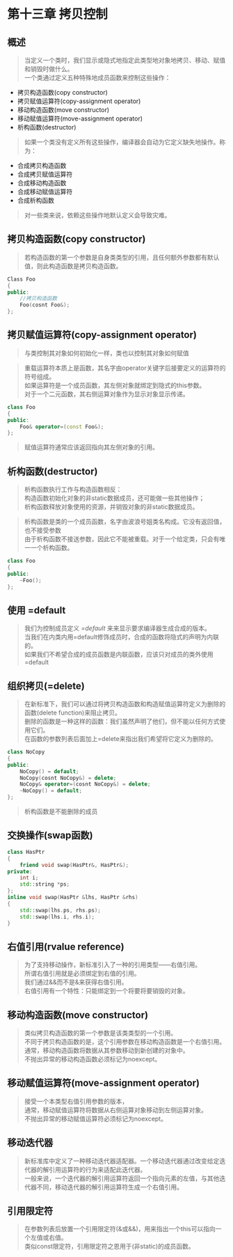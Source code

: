 # 第十三章 拷贝控制

## 概述
>当定义一个类时，我们显示或隐式地指定此类型地对象地拷贝、移动、赋值和销毁时做什么。  
>一个类通过定义五种特殊地成员函数来控制这些操作：
- 拷贝构造函数(copy constructor)
- 拷贝赋值运算符(copy-assignment operator)
- 移动构造函数(move constructor)
- 移动赋值运算符(move-assignment operator)
- 析构函数(destructor)
>如果一个类没有定义所有这些操作，编译器会自动为它定义缺失地操作。称为：
- 合成拷贝构造函数
- 合成拷贝赋值运算符
- 合成移动构造函数
- 合成移动赋值运算符
- 合成析构函数
>对一些类来说，依赖这些操作地默认定义会导致灾难。

## 拷贝构造函数(copy constructor)
>若构造函数的第一个参数是自身类类型的引用，且任何额外参数都有默认值，则此构造函数是拷贝构造函数。
```C++
Class Foo
{
public:
    //拷贝构造函数
    Foo(cosnt Foo&);
};
```

## 拷贝赋值运算符(copy-assignment operator)
>与类控制其对象如何初始化一样，类也以控制其对象如何赋值  

>重载运算符本质上是函数，其名字由operator关键字后接要定义的运算符的符号组成。  
>如果运算符是一个成员函数，其左侧对象就绑定到隐式的this参数。  
>对于一个二元函数，其右侧运算对象作为显示对象显示传递。
```C++
class Foo
{
public:
    Foo& operator=(const Foo&);
};
```
>赋值运算符通常应该返回指向其左侧对象的引用。

## 析构函数(destructor)
>析构函数执行工作与构造函数相反：  
>构造函数初始化对象的非static数据成员，还可能做一些其他操作；  
>析构函数释放对象使用的资源，并销毁对象的非static数据成员。

>析构函数是类的一个成员函数，名字由波浪号姐类名构成。它没有返回值，也不接受参数  
>由于析构函数不接送参数，因此它不能被重载。对于一个给定类，只会有唯一一个析构函数。
```C++
class Foo
{
public:
    ~Foo();
};
```

## 使用 =default
>我们为控制成员定义 *=default* 来来显示要求编译器生成合成的版本。  
>当我们在内类内用=default修饰成员时，合成的函数将隐式的声明为内联的。  
>如果我们不希望合成的成员函数是内联函数，应该只对成员的类外使用=default

## 组织拷贝(=delete)
>在新标准下，我们可以通过将拷贝构造函数和构造赋值运算符定义为删除的函数(delete function)来阻止拷贝。  
>删除的函数是一种这样的函数：我们虽然声明了他们，但不能以任何方式使用它们。  
>在函数的参数列表后面加上=delete来指出我们希望将它定义为删除的。
```C++
class NoCopy
{
public:
    NoCopy() = default;
    NoCopy(cosnt NoCopy&) = delete;
    NoCopy& operator=(cosnt NoCopy&) = delete;
    ~NoCopy() = default;
};
```
>析构函数是不能删除的成员

## 交换操作(swap函数)
```C++
class HasPtr
{
    friend void swap(HasPtr&, HasPtr&);
private:
    int i;
    std::string *ps;
};
inline void swap(HasPtr &lhs, HasPtr &rhs)
{
    std::swap(lhs.ps, rhs.ps);
    std::swap(lhs.i, rhs.i);
}
```

## 右值引用(rvalue reference)
>为了支持移动操作，新标准引入了一种的引用类型——右值引用。  
>所谓右值引用就是必须绑定到右值的引用。  
>我们通过&&而不是&来获得右值引用。  
>右值引用有一个特性：只能绑定到一个将要将要销毁的对象。



## 移动构造函数(move constructor)
>类似拷贝构造函数的第一个参数是该类类型的一个引用。  
>不同于拷贝构造函数的是，这个引用参数在移动构造函数是一个右值引用。  
>通常，移动构造函数将数据从其参数移动到新创建的对象中。  
>不抛出异常的移动构造函数必须标记为noexcept。

## 移动赋值运算符(move-assignment operator)
>接受一个本类型右值引用参数的版本，  
>通常，移动赋值运算符将数据从右侧运算对象移动到左侧运算对象。  
>不抛出异常的移动赋值运算符必须标记为noexcept。

## 移动迭代器
>新标准库中定义了一种移动迭代器适配器。一个移动迭代器通过改变给定迭代器的解引用运算符的行为来适配此迭代器。  
>一般来说，一个迭代器的解引用运算符返回一个指向元素的左值，与其他迭代器不同，移动迭代器的解引用运算符生成一个右值引用。

## 引用限定符
>在参数列表后放置一个引用限定符(&或&&)，用来指出一个this可以指向一个左值或右值。  
>类似const限定符，引用限定符之恩用于(非static)的成员函数。

